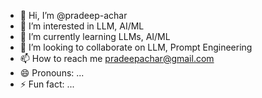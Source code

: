 - 👋 Hi, I’m @pradeep-achar
- 👀 I’m interested in LLM, AI/ML
- 🌱 I’m currently learning LLMs, AI/ML
- 💞️ I’m looking to collaborate on LLM, Prompt Engineering
- 📫 How to reach me pradeepachar@gmail.com
- 😄 Pronouns: ...
- ⚡ Fun fact: ...

<!---
pradeep-achar/pradeep-achar is a ✨ special ✨ repository because its `README.md` (this file) appears on your GitHub profile.
You can click the Preview link to take a look at your changes.
--->
